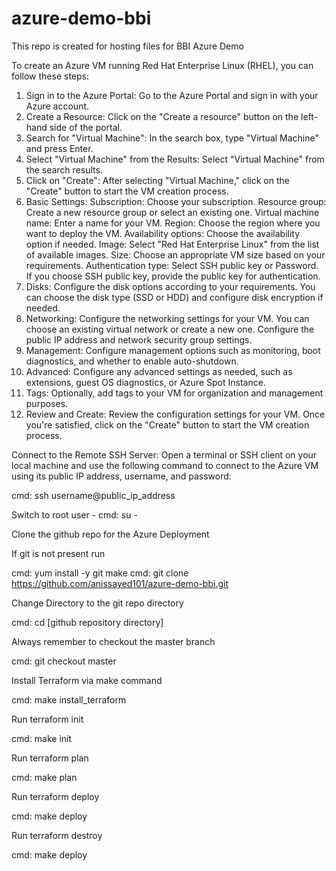 # azure-demo-bbi
This repo is created for hosting files for BBI Azure Demo


To create an Azure VM running Red Hat Enterprise Linux (RHEL), you can follow these steps:
1.	Sign in to the Azure Portal: Go to the Azure Portal and sign in with your Azure account.
2.	Create a Resource: Click on the "Create a resource" button on the left-hand side of the portal.
3.	Search for "Virtual Machine": In the search box, type "Virtual Machine" and press Enter.
4.	Select "Virtual Machine" from the Results: Select "Virtual Machine" from the search results.
5.	Click on "Create": After selecting "Virtual Machine," click on the "Create" button to start the VM creation process.
6.	Basic Settings:
  Subscription: Choose your subscription.
  Resource group: Create a new resource group or select an existing one.
  Virtual machine name: Enter a name for your VM.
  Region: Choose the region where you want to deploy the VM.
  Availability options: Choose the availability option if needed.
  Image: Select "Red Hat Enterprise Linux" from the list of available images.
  Size: Choose an appropriate VM size based on your requirements.
  Authentication type: Select SSH public key or Password. If you choose SSH public key, provide the public key for authentication.
7.	Disks: Configure the disk options according to your requirements. You can choose the disk type (SSD or HDD) and configure disk encryption if needed.
8.	Networking: Configure the networking settings for your VM. You can choose an existing virtual network or create a new one. Configure the public IP address and network security group settings.
9.	Management: Configure management options such as monitoring, boot diagnostics, and whether to enable auto-shutdown.
10.	Advanced: Configure any advanced settings as needed, such as extensions, guest OS diagnostics, or Azure Spot Instance.
11.	Tags: Optionally, add tags to your VM for organization and management purposes.
12.	Review and Create: Review the configuration settings for your VM. Once you're satisfied, click on the "Create" button to start the VM creation process.


Connect to the Remote SSH Server: Open a terminal or SSH client on your local machine and use the following command to connect to the Azure VM using its public IP address, username, and password:

cmd: ssh username@public_ip_address

Switch to root user - cmd: su - 

Clone the github repo for the Azure Deployment

If git is not present run 

cmd: yum install -y git make
cmd: git clone https://github.com/anissayed101/azure-demo-bbi.git

Change Directory to the git repo directory

cmd: cd [github repository directory]
 
Always remember to checkout the master branch 

cmd: git checkout master

Install Terraform via make command 

 cmd: make install_terraform

Run terraform init

cmd: make init

Run terraform plan

cmd: make plan

Run terraform deploy

cmd: make deploy

Run terraform destroy

cmd: make deploy






